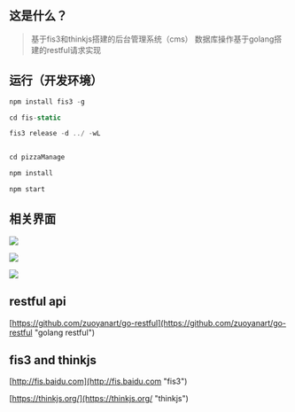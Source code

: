 ## 这是什么？
 > 基于fis3和thinkjs搭建的后台管理系统（cms）
 > 数据库操作基于golang搭建的restful请求实现
 
## 运行（开发环境）

```js
npm install fis3 -g

cd fis-static

fis3 release -d ../ -wL

```

```js

cd pizzaManage

npm install

npm start

```

## 相关界面
![](http://zuoyanart.github.io/mdimg/mangge1.jpg)

![](http://zuoyanart.github.io/mdimg/20160308111005.jpg)

![](http://zuoyanart.github.io/mdimg/20160308111006.jpg)

## restful api

[https://github.com/zuoyanart/go-restful](https://github.com/zuoyanart/go-restful "golang restful")

## fis3 and thinkjs

[http://fis.baidu.com](http://fis.baidu.com "fis3")

[https://thinkjs.org/](https://thinkjs.org/ "thinkjs")

